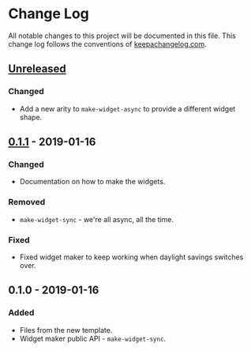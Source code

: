 # Change Log
All notable changes to this project will be documented in this file. This change log follows the conventions of [keepachangelog.com](http://keepachangelog.com/).

## [Unreleased]
### Changed
- Add a new arity to `make-widget-async` to provide a different widget shape.

## [0.1.1] - 2019-01-16
### Changed
- Documentation on how to make the widgets.

### Removed
- `make-widget-sync` - we're all async, all the time.

### Fixed
- Fixed widget maker to keep working when daylight savings switches over.

## 0.1.0 - 2019-01-16
### Added
- Files from the new template.
- Widget maker public API - `make-widget-sync`.

[Unreleased]: https://github.com/your-name/shell-project/compare/0.1.1...HEAD
[0.1.1]: https://github.com/your-name/shell-project/compare/0.1.0...0.1.1
